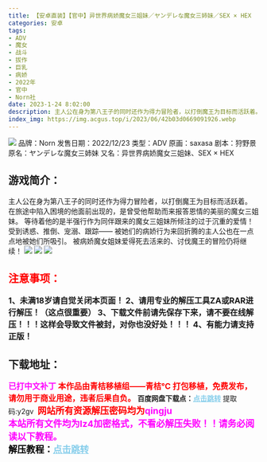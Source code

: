 ```yaml
---
title: 【安卓直装】【官中】异世界病娇魔女三姐妹／ヤンデレな魔女三姉妹／SEX × HEX
categories: 安卓
tags:
- ADV
- 魔女
- 战斗
- 拔作
- 巨乳
- 病娇
- 2022年
- 官中
- Norn社
date: 2023-1-24 8:02:00
description: 主人公在身为第八王子的同时还作为得力冒险者，以打倒魔王为目标而活跃着。在旅途中陷入困境的他面前出现的，是曾受他帮助而来报答恩情的美丽的魔女三姐妹。等待着他的是半强行作为同伴跟来的魔女三姐妹所倾注的过于沉重的爱情！受到诱惑、推倒、宠溺、跟踪——被她们的病娇行为来回折腾的主人公也在一点点地被她们所吸引。被病娇魔女姐妹爱得死去活来的、讨伐魔王的冒险仍将继续！
index_img: https://img.acgus.top/i/2023/06/42b03d0669091926.webp
---
```

![](https://img.acgus.top/i/2023/06/42b03d0669091926.webp)
品牌：Norn
发售日期：2022/12/23
类型：ADV
原画：saxasa
剧本：狩野景
原名：ヤンデレな魔女三姉妹
又名：异世界病娇魔女三姐妹、SEX × HEX

## 游戏简介：
主人公在身为第八王子的同时还作为得力冒险者，以打倒魔王为目标而活跃着。
在旅途中陷入困境的他面前出现的，是曾受他帮助而来报答恩情的美丽的魔女三姐妹。
等待着他的是半强行作为同伴跟来的魔女三姐妹所倾注的过于沉重的爱情！
受到诱惑、推倒、宠溺、跟踪——
被她们的病娇行为来回折腾的主人公也在一点点地被她们所吸引。
被病娇魔女姐妹爱得死去活来的、讨伐魔王的冒险仍将继续！
![](https://img.acgus.top/i/2023/06/4886c04e76091946.webp)
![](https://img.acgus.top/i/2023/06/e28ed1dd87091934.webp)
![](https://img.acgus.top/i/2023/06/3a788b35ec091957.webp)





## <font color=#FF0000 >注意事项：</font>
<font size=3><b>1、未满18岁请自觉关闭本页面！
2、请用专业的解压工具ZA或RAR进行解压！（这点很重要）
3、下载文件前请先保存下来，请不要在线解压！！！这样会导致文件被封，对你也没好处！！！
4、有能力请支持正版！</b></font>

## 下载地址：
<font color=#FF00FF size=3><b>已打中文补丁</b></font>
<font color=#FF0000 size=3>**本作品由青桔移植组——青桔℃ 打包移植，免费发布，请勿用于商业用途，违者后果自负。**</font>
<b>百度网盘下载点：</b><a href="https://pan.baidu.com/s/1gN7QscglI-p1CL7JBcO85A?pwd=y2gv" style="color: #87CEEB;"><b>点击跳转</b></a> 提取码:y2gv
<a style="padding: 0" href="https://post.qingju.org/AD/"><img style="max-width:100%" src="https://img.acgus.top/i/2024/07/478f689b8021d8d499ab43d21acf137a.gif" alt=""></a>
<b><font color=#FF0000 size=4>网站所有资源解压密码均为</b></font><b><font color=#FF00FF size=4>qingju</font><font color=#FF0000 ></font></b><br><b><font color=#FF00FF size=4>本站所有文件均为lz4加密格式，不看必解压失败！！请务必阅读以下教程。</b></font><br><b><font color=#000 size=4>解压教程：</b><a href="https://post.qingju.org/tutorial/000/" style="color: #87CEEB;"><b>点击跳转</b></a>
